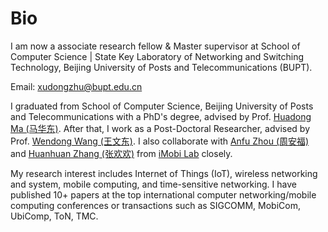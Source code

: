 # Bio

I am now a associate research fellow & Master supervisor at School of Computer Science | State Key Laboratory of Networking and Switching Technology, Beijing University of Posts and Telecommunications (BUPT).&#x20;



Email: xudongzhu@bupt.edu.cn



I graduated from School of Computer Science, Beijing University of Posts and Telecommunications with a PhD's degree, advised by Prof. [Huadong Ma (马华东)](https://baike.baidu.com/item/马华东/10199144). After that, I work as a Post-Doctoral Researcher, advised by Prof. [Wendong Wang (王文东)](https://teacher.bupt.edu.cn/wangwendong/). I also collaborate with [Anfu Zhou (周安福)](https://teacher.bupt.edu.cn/zhouanfu/zh_CN/index.htm) and [Huanhuan Zhang (张欢欢)](https://teacher.bupt.edu.cn/zhanghuanhuan1/zh_CN/index.htm) from [iMobi Lab](www.imobi-lab.tech) closely.



My research interest includes Internet of Things (IoT), wireless networking and system, mobile computing, and time-sensitive networking. I have published 10+ papers at the top international computer networking/mobile computing conferences or transactions such as SIGCOMM, MobiCom, UbiComp, ToN, TMC.
